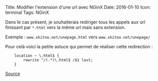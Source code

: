 Title: Modifier l'extension d'une url avec NGinX
Date: 2016-01-10
Icon: terminal
Tags: NGinX

Dans le cas présent, je souhaiterais rediriger tous les appels aux url finissant par ```*.html``` vers la même url mais sans extension.

Exemple :
`www.skitoo.net/unepage.html` vers `www.skitoo.net/unepage/`

Pour celà voici la petite astuce qui permet de réaliser cette redirection :

```nginx
    location ~ \.html$ {
        rewrite ^/(.*)\.html$ /$1 last;
    }
```


[Source](http://linuxaria.com/pills/how-to-modify-an-url-extension-with-a-nginx-rewrite)
